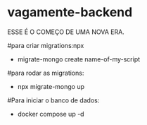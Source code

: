 # vagamente-backend

ESSE É O COMEÇO DE UMA NOVA ERA.

#para criar migrations:npx 
 - migrate-mongo create name-of-my-script

#para rodar as migrations: 
 - npx migrate-mongo up

#Para iniciar o banco de dados:
- docker compose up -d
